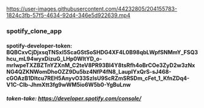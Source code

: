 

https://user-images.githubusercontent.com/44232805/204155783-1824c3fb-57f5-4634-92d4-346e5d922639.mp4

### spotify_clone_app

#### spotify-developer-token: BQBCxvCjDjxsqTNSxI5ScaGStSoSHDG4XF4L0B98qbLWpfSNMmY_FSQ3hcu_mL94wyxDizuG_LHp0WItYD_o-mrIwpeTXZBZTnYZXnM_C2teV8PR93BI4Y8tsRfh4oBrCOe3ZyD2w3zNxNG4QZKNWomDhoOZZ9Du5bz4NfP4fN8_LaupIYxQrS-sJ468-cGOAzB1DItcu7REH5AnyvO33SzIsU9ScRZmSRSDm_cFet_1_KfnZDq4-V1C-Clb-JhmXtt3fg9wWM5io6W5b0-YgBuLnw

##### token-take: https://developer.spotify.com/console/



